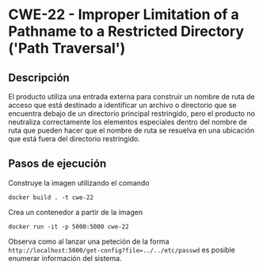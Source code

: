 # CWE-22 - Improper Limitation of a Pathname to a Restricted Directory ('Path Traversal')

## Descripción
El producto utiliza una entrada externa para construir un nombre de ruta de acceso que está destinado a identificar un archivo o directorio que se encuentra debajo de un directorio principal restringido, pero el producto no neutraliza correctamente los elementos especiales dentro del nombre de ruta que pueden hacer que el nombre de ruta se resuelva en una ubicación que está fuera del directorio restringido.

## Pasos de ejecución

Construye la imagen utilizando el comando
```
docker build . -t cwe-22
```

Crea un contenedor a partir de la imagen
```
docker run -it -p 5000:5000 cwe-22
```

Observa como al lanzar una peteción de la forma `http://localhost:5000/get-config?file=../../etc/passwd` es posible enumerar información del sistema.